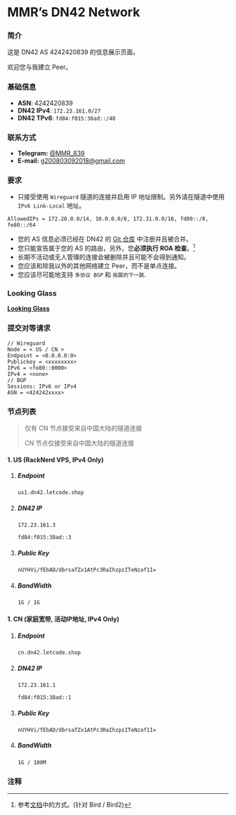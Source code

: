 # MMR’s DN42 Network

### 简介
  这是 DN42 AS 4242420839 的信息展示页面。

  欢迎您与我建立 Peer。

### 基础信息
- **ASN**: 4242420839
- **DN42 IPv4**: `172.23.161.0/27`
- **DN42 TPv6**: `fd84:f015:38ad::/48`

### 联系方式
  - **Telegram:** [@MMR_839](https://t.me/MMR_839)
  - **E-mail:** [g200803092018@gmail.com](g200803092018@gmail.com)
    
### 要求
  - 只接受使用 `Wireguard` 隧道的连接并启用 IP 地址限制。另外请在隧道中使用 `IPv6 Link-Local` 地址。
```
AllowedIPs = 172.20.0.0/14, 10.0.0.0/8, 172.31.0.0/16, fd00::/8, fe80::/64
```
  - 您的 AS 信息必须已经在 DN42 的 [Git 仓库](git.dn42.dev) 中注册并且被合并。
  - 您只能宣告属于您的 AS 的路由，另外，您**必须执行 ROA 检查**。[^1]
  - 长期不活动或无人管理的连接会被删除并且可能不会得到通知。
  - 您应该和除我以外的其他网络建立 Peer，而不是单点连接。
  - 您应该尽可能地支持 `多协议 BGP` 和 `拓展的下一跳`.

### Looking Glass

[**Looking Glass**](https://lg-dn42.letcode.shop)

### 提交对等请求
```text
// Wireguard
Node = < US / CN >
Endpoint = <0.0.0.0:0>
Publickey = <xxxxxxxx>
IPv6 = <fe80::0000>
IPv4 = <none>
// BGP
Sessions: IPv6 or IPv4
ASN = <424242xxxx>
```
### 节点列表

> 仅有 CN 节点接受来自中国大陆的隧道连接
>
> CN 节点仅接受来自中国大陆的隧道连接

#### 1. US (RackNerd VPS, IPv4 Only)
  1. ##### Endpoint
     `us1.dn42.letcode.shop`
  2. ##### DN42 IP

     `172.23.161.3`
     
     `fd84:f015:38ad::3`
  3. ##### Public Key

     `nUYHVi/fEbAD/dbrsaTZx1AtPc3RaIhzpzITeNzaf1I=`

  4. ##### BandWidth
     `1G / 1G`

#### 1. CN (家庭宽带, 活动IP地址, IPv4 Only)
  1. ##### Endpoint
     `cn.dn42.letcode.shop`
  2. ##### DN42 IP

     `172.23.161.1`
     
     `fd84:f015:38ad::1`
  3. ##### Public Key

     `nUYHVi/fEbAD/dbrsaTZx1AtPc3RaIhzpzITeNzaf1I=`

  4. ##### BandWidth
     `1G / 100M`

### 注释
[^1]: 参考[文档](https://wiki.dn42.us/howto/Bird#route-origin-authorization_roa-tables)中的方式。(针对 Bird / Bird2)
